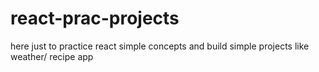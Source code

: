 # react-prac-projects
here just to practice react simple concepts and build simple projects like weather/ recipe app
